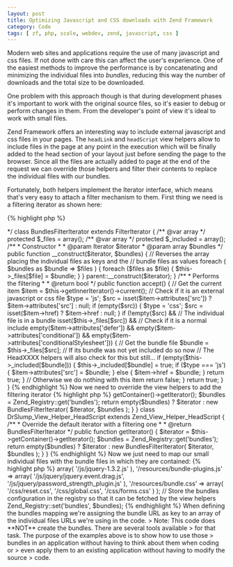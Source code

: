 ```yaml
---
layout: post
title: Optimizing Javascript and CSS downloads with Zend Framework
category: Code
tags: [ zf, php, scale, webdev, zend, javascript, css ]
---
```


Modern web sites and applications require the use of many javascript and css
files. If not done with care this can affect the user's experience. One of the
easiest methods to improve the performance is by concatenating and minimizing
the individual files into _bundles_, reducing this way the number of downloads
and the total size to be downloaded.

One problem with this approach though is that during development phases it's
important to work with the original source files, so it's easier to debug or
perform changes in them. From the developer's point of view it's ideal to work
with small files.

Zend Framework offers an interesting way to include external javascript and css
files in your pages. The `headLink` and `headScript` view helpers allow to
include files in the page at any point in the execution which will be finally
added to the head section of your layout just before sending the page to the
browser. Since all the files are actually added to page at the end of the request
we can override those helpers and filter their contents to replace the individual
files with our bundles.

Fortunately, both helpers implement the Iterator interface, which means that's
very easy to attach a filter mechanism to them. First thing we need is a
filtering iterator as shown here:

{% highlight php %}
<?php
/** vim: ff=unix fenc=utf8 tw=80 ts=4 sw=4 et ai
 *
 * Implements a filter iterator designed to modify the default behaviour of Zend
 * view helpers HeadLink and HeadScript to support the runtime replacement
 * of individual javascript and css files for its corresponding bundles.
 *
 * License
 *
 * Permission is hereby granted, free of charge, to any person obtaining a copy
 * of this software and associated documentation files (the "Software"), to deal
 * in the Software without restriction, including without limitation the rights
 * to use, copy, modify, merge, publish, distribute, sublicense, and/or sell
 * copies of the Software, and to permit persons to whom the Software is
 * furnished to do so, subject to the following conditions:
 *
 * The above copyright notice and this permission notice shall be included in
 * all copies or substantial portions of the Software.
 *
 * THE SOFTWARE IS PROVIDED "AS IS", WITHOUT WARRANTY OF ANY KIND, EXPRESS OR
 * IMPLIED, INCLUDING BUT NOT LIMITED TO THE WARRANTIES OF MERCHANTABILITY,
 * FITNESS FOR A PARTICULAR PURPOSE AND NONINFRINGEMENT. IN NO EVENT SHALL THE
 * AUTHORS OR COPYRIGHT HOLDERS BE LIABLE FOR ANY CLAIM, DAMAGES OR OTHER
 * LIABILITY, WHETHER IN AN ACTION OF CONTRACT, TORT OR OTHERWISE, ARISING FROM,
 * OUT OF OR IN CONNECTION WITH THE SOFTWARE OR THE USE OR OTHER DEALINGS IN
 * THE SOFTWARE.
 *
 * @copyright   Copyright (c) 2009 Iván Montes
 * @author      Iván -DrSlump- Montes <drslump@pollinimini.net>
 */
class BundlesFilterIterator extends FilterIterator
{
    /** @var array */
    protected $_files = array();
    /** @var array */
    protected $_included = array();

    /**
     * Constructor
     *
     * @param Iterator $iterator
     * @param array $bundles
     */
    public function __construct($iterator, $bundles)
    {
        // Reverses the array placing the individual files as keys and the
        // bundle files as values
        foreach ( $bundles as $bundle => $files ) {
            foreach ($files as $file) {
                $this->_files[$file] = $bundle;
            }
        }

        parent::__construct($iterator);
    }

    /**
     * Performs the filtering
     *
     * @return bool
     */
    public function accept()
    {
        // Get the current item
        $item = $this->getInnerIterator()->current();

        // Check if it is an external javascript or css file
        $type = 'js';
        $src = isset($item->attributes['src']) ? $item->attributes['src'] : null;
        if (empty($src)) {
            $type = 'css';
            $src = isset($item->href) ? $item->href : null;
        }

        if (!empty($src) &&
            // The individual file is in a bundle
            isset($this->_files[$src]) &&
            // Check if it is a normal include
            empty($item->attributes['defer']) &&
            empty($item->attributes['conditional']) &&
            empty($item->attributes['conditionalStylesheet'])) {

            // Get the bundle file
            $bundle = $this->_files[$src];

            // If its bundle was not yet included do so now
            // The HeadXXXX helpers will also check for this but still...
            if (empty($this->_included[$bundle])) {
                $this->_included[$bundle] = true;
                if ($type === 'js') {
                        $item->attributes['src'] = $bundle;
                } else {
                        $item->href = $bundle;
                }
                return true;
            }

            // Otherwise we do nothing with this item
            return false;
        }

        return true;
    }
}
{% endhighlight %}

Now we need to override the view helpers to add the filtering iterator


{% highlight php %}
<?php
class DrSlump_View_Helper_HeadLink extends Zend_View_Helper_HeadLink {
    /**
     * Override the default iterator with a filtering one
     *
     * @return BundlesFilterIterator
     */
    public function getIterator()
    {
        $iterator = $this->getContainer()->getIterator();
        $bundles = Zend_Registry::get('bundles');

        return empty($bundles) ? $iterator : new BundlesFilterIterator( $iterator, $bundles );
    }
}

class DrSlump_View_Helper_HeadScript extends Zend_View_Helper_HeadScript {
        /**
         * Override the default iterator with a filtering one
         *
         * @return BundlesFilterIterator
         */
        public function getIterator()
        {
                $iterator = $this->getContainer()->getIterator();
                $bundles = Zend_Registry::get('bundles');
 
                return empty($bundles) ? $iterator : new BundlesFilterIterator( $iterator, $bundles );
        }
}
{% endhighlight %}

Now we just need to map our small individual files with the bundle files in
which they are contained:


{% highlight php %}
<?php
$bundles = array(
    // For jQuery we use a public CDN
    'http://ajax.googleapis.com/ajax/libs/jquery/1.3.2/jquery.min.js' => array(
        '/js/jquery-1.3.2.js'
    ),
    '/resources/bundle-plugins.js' => array(
        '/js/jquery/jquery.event.drag.js',
        '/js/jquery/password_strength_plugin.js'
    ),
    '/resources/bundle.css' => array(
        '/css/reset.css',
        '/css/global.css',
        '/css/forms.css'
    )
);

// Store the bundles configuration in the registry so that it can be fetched by the view helpers
Zend_Registry::set('bundles', $bundles);
{% endhighlight %}

When defining the bundles mapping we're assigning the bundle URL as key to an
array of the individual files URLs we're using in the code.

> Note: This code does **NOT** create the bundles. There are several tools available
> for that task. The purpose of the examples above is to show how to use those
> bundles in an application without having to think about them when coding or
> even apply them to an existing application without having to modify the source
> code.

